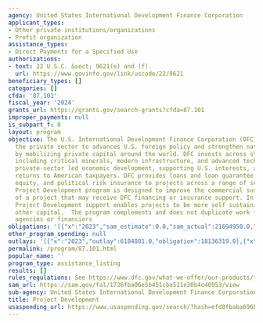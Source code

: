 ```yaml
---
agency: United States International Development Finance Corporation
applicant_types:
- Other private institutions/organizations
- Profit organization
assistance_types:
- Direct Payments for a Specified Use
authorizations:
- text: 22 U.S.C. &sect; 9621(e) and (f).
  url: https://www.govinfo.gov/link/uscode/22/9621
beneficiary_types: []
categories: []
cfda: '87.101'
fiscal_year: '2024'
grants_url: https://grants.gov/search-grants?cfda=87.101
improper_payments: null
is_subpart_f: 0
layout: program
objective: The U.S. International Development Finance Corporation (DFC) partners with
  the private sector to advances U.S. foreign policy and strengthen national security
  by mobilizing private capital around the world. DFC invests across strategic sectors
  including critical minerals, modern infrastructure, and advanced technology — fostering
  private-sector led economic development, supporting U.S. interests, and delivering
  returns to American taxpayers. DFC provides loans and loan guarantee financing,
  equity, and political risk insurance to projects across a range of sectors . DFC’s
  Project Development program is designed to improve the commercial sustainability
  of a project that may receive DFC financing or insurance support. In addition, DFC's
  Project Development support enables projects to be more self sustaining and to mobilize
  other capital.  The program complements and does not duplicate work funded by other
  agencies or financiers
obligations: '[{"x":"2023","sam_estimate":0.0,"sam_actual":21694950.0,"usa_spending_actual":19311319.0},{"x":"2024","sam_estimate":0.0,"sam_actual":52156157.0,"usa_spending_actual":45916639.0},{"x":"2025","sam_estimate":0.0,"sam_actual":53000000.0,"usa_spending_actual":6968424.2}]'
other_program_spending: null
outlays: '[{"x":"2023","outlay":6184881.0,"obligation":18136319.0},{"x":"2024","outlay":7149998.0,"obligation":47091639.0},{"x":"2025","outlay":184692.92,"obligation":6968424.2}]'
permalink: /program/87.101.html
popular_name: ''
program_type: assistance_listing
results: []
rules_regulations: See https://www.dfc.gov/what-we-offer/our-products/technical-assistance-feasibility-studies
sam_url: https://sam.gov/fal/1726fba06e5b451cba511e30b4c48953/view
sub-agency: United States International Development Finance Corporation
title: Project Development
usaspending_url: https://www.usaspending.gov/search/?hash=efd8fbaba696bd8adcac5d383ad586bf
---
```

